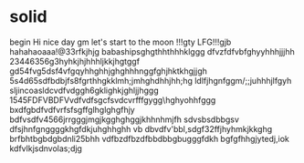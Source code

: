 # solid
begin
Hi
nice day
gm
let's start
to the moon !!!gty
LFG!!!gjb
hahahaoaaa!@33rfkjhjg
babashipsghgthhthhhklggg
dfvzfdfvbfghyyhhhjjjhh
23446356g3hyhkjhjhhhljkkjhgtggf
gd54fvg5dsf4vfgqyhhghhjghghhhnggfghjhktkhgjjgh
5s4d65sdfbdbjfs8fgrthhgkklmh;jmhghdhhjhh;hg
ldlfjhgnfggm/;;juhhhjlfgyh
sljincoasldcvdfvdggh6gklighkjghljjhggg
1545FDFVBDFVvdfvdfsgcfsvdcvrfffgygg\hghyohhfggg
bxdfgbdfvdfvrfsfsgffglhglghgfhjy
bdfvsdfv4566jrrgggjmgjkgghghggjkhhnhmjfh
sdvsbsdbbgsv dfsjhnfgnggggkhgfdkjuhghhghh
vb dbvdfv'bbl,sdgf32ffjhyhmkjkkghg
brfbhtbgbdgbdnli25bhh
vdfbzdfbzdfbbdbbgbugggfdkh
bgfgfhhgjytedj,iok
kdfvlkjsdnvolas;djg
